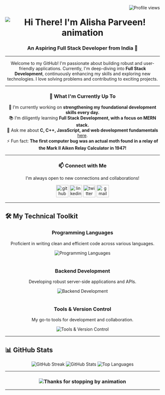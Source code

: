 <img align="right" src="https://visitor-badge.laobi.icu/badge?page_id=Alisha-786.Alisha-786" alt="Profile views" />

<h1 align="center">
  <img src="https://readme-typing-svg.herokuapp.com/?font=Righteous&size=35&center=true&vCenter=true&width=500&height=70&duration=4000&lines=Hi+There!+👋;+I'm+Alisha+Parveen!;" alt="Hi There! I'm Alisha Parveen! animation" />
</h1>

<h3 align="center">An Aspiring Full Stack Developer from India 🚀</h3>

---

<div align="center">
  <p>
    Welcome to my GitHub! I'm passionate about building robust and user-friendly applications.
    Currently, I'm deep-diving into <b>Full Stack Development</b>, continuously enhancing my skills and
    exploring new technologies. I love solving problems and contributing to exciting projects.
  </p>

  ---

  <h3>🌱 What I'm Currently Up To</h3>
  <p>
    🔭 I’m currently working on <b>strengthening my foundational development skills every day.</b> <br>
    📚 I’m diligently learning <b>Full Stack Development, with a focus on MERN stack.</b> <br>
    💬 Ask me about  <b>C, C++, JavaScript, and web development fundamentals </b> <a href="https://github.com/Alisha-786/Alisha-786/issues" target="_blank" rel="noopener noreferrer">here</a>. <br>
    ⚡ Fun fact:  <b>The first computer bug was an actual moth found in a relay of the Mark II Aiken Relay Calculator in 1947!</b>
  </p>

  ---

  <h3>📫 Connect with Me</h3>
  <p>I'm always open to new connections and collaborations!</p>
  <div>
    <a href="https://github.com/Alisha-786" target="_blank" rel="noopener noreferrer"><img src='https://cdn.jsdelivr.net/npm/simple-icons@3.0.1/icons/github.svg' alt='github' height='40'></a>
    <a href="https://www.linkedin.com/in/alisha-p-a7a718286/" target="_blank" rel="noopener noreferrer"><img src='https://cdn.jsdelivr.net/npm/simple-icons@3.0.1/icons/linkedin.svg' alt='linkedin' height='40'></a>
    <a href="https://twitter.com/alisha_7865" target="_blank" rel="noopener noreferrer"><img src='https://cdn.jsdelivr.net/npm/simple-icons@3.0.1/icons/twitter.svg' alt='twitter' height='40'></a>
    <a href="mailto:alisha.afaque786@gmail.com" target="_blank" rel="noopener noreferrer"><img src='https://cdn.jsdelivr.net/npm/simple-icons@3.0.1/icons/gmail.svg' alt='gmail' height='40'></a>
  </div>
</div>

---

## 🛠️ My Technical Toolkit

<div align="center">
  <h3>Programming Languages</h3>
  <p>Proficient in writing clean and efficient code across various languages.</p>
  <img src="https://skillicons.dev/icons?i=c,cpp,cs,python,java,javascript,html,css,dart" alt="Programming Languages" /><br><br>

  <h3>Backend Development</h3>
  <p>Developing robust server-side applications and APIs.</p>
  <img src="https://skillicons.dev/icons?i=nodejs,mysql,postgresql,supabase" alt="Backend Development" /><br><br>


  <h3>Tools & Version Control</h3>
  <p>My go-to tools for development and collaboration.</p>
  <img src="https://skillicons.dev/icons?i=vscode,git,github,androidstudio" alt="Tools & Version Control" />
</div>

---

## 📊 GitHub Stats

<div align="center">
  <img src="https://streak-stats.demolab.com/?user=Alisha-786&count_private=true&theme=react&border_radius=10&hide_border=true" alt="GitHub Streak" />
  <img src="https://github-readme-stats.vercel.app/api?username=Alisha-786&show_icons=true&theme=react&rank_icon=github&border_radius=10&hide_border=true" alt="GitHub Stats" />
  <img src="https://github-readme-stats.vercel.app/api/top-langs/?username=Alisha-786&layout=compact&theme=react&border_radius=10&hide_border=true&langs_count=8" alt="Top Languages" />
</div>

---

<h3 align="center">
  <img src="https://readme-typing-svg.herokuapp.com/?font=Righteous&size=25&center=true&vCenter=true&width=500&height=70&duration=4000&lines=Thanks+for+stopping+by!+✌️;+Feel+free+to+reach+out+for+collaborations+or+a+chat!;" alt="Thanks for stopping by animation" />
</h3>

---

